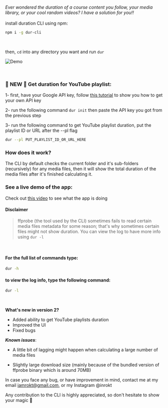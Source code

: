 *Ever wondered the duration of a course content you follow, your media library, or your cool random videos?
I have a solution for you!!*
<br>
<br>
install duration CLI using npm:

```sh
npm i -g dur-cli
```

<br>

then, `cd` into any directory you want and run `dur`


![Demo](https://i.imgur.com/LuTtqJH.gif)

<br>

### 🚀 **NEW** 🚀 Get duration for YouTube playlist:



1- first, have your Google API key, follow [this tutorial](https://youtu.be/Jl9Nitf8PJs) to show you how to get your own API key

2- run the following command `dur init` then paste the API key you got from the previous step

3- run the following command to get YouTube playlist duration, put the playlist ID or URL after the --pl flag

```bash
dur --pl PUT_PLAYLIST_ID_OR_URL_HERE
```

### How does it work?

The CLI by default checks the current folder and it's sub-folders (recursively) for any media files, then it will show the total duration of the media files after it's finished calculating it.

### See a live demo of the app:
Check out [this video](https://youtu.be/JKXq7reTbAM) to see what the app is doing


#### Disclaimer

> ffprobe (the tool used by the CLI) sometimes fails to read certain media files metadata for some reason; that's why sometimes certain files might not show duration. You can view the log to have more info using `dur -l`

<br>

#### For the full list of commands type:
```sh
dur -h
```

#### to view the log info, type the following command:


```sh
dur -l
```
<br>

**What's new in version 2?**

* Added ability to get YouTube playlists duration
* Improved the UI
* Fixed bugs

***Known issues***:

* A little bit of lagging might happen when calculating a large number of media files

* Slightly large download size (mainly because of the bundled version of ffprobe binary which is around 70MB)

In case you face any bug, or have improvement in mind, contact me at my email iamrokt@gmail.com, or my Instagram @inrokt

Any contribution to the CLI is highly appreciated, so don't hesitate to show your magic 🎩

